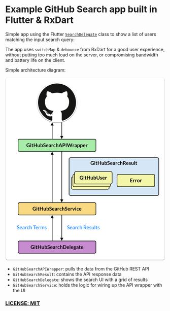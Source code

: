 # Example GitHub Search app built in Flutter & RxDart

Simple app using the Flutter [`SearchDelegate`](https://api.flutter.dev/flutter/material/SearchDelegate-class.html) class to show a list of users matching the input search query:

The app uses `switchMap` & `debounce` from RxDart for a good user experience, without putting too much load on the server, or compromising bandwidth and battery life on the client.

Simple architecture diagram:

![](media/github-search-diagram.png)

- `GitHubSearchAPIWrapper`: pulls the data from the GitHub REST API
- `GitHubSearchResult`: contains the API response data
- `GitHubSearchDelegate`: shows the search UI with a grid of results
- `GitHubSearchService`: holds the logic for wiring up the API wrapper with the UI

### [LICENSE: MIT](LICENSE.md)

